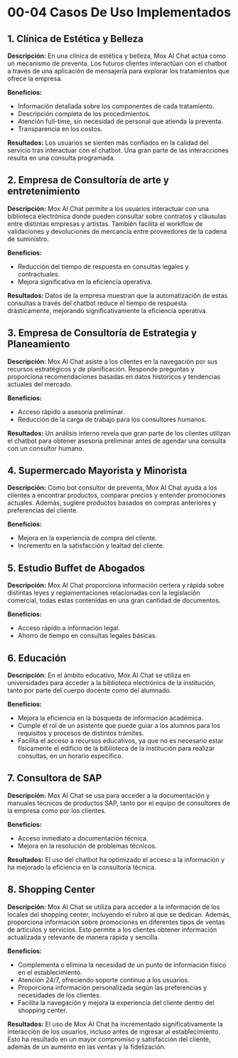 # 00-04 Casos De Uso Implementados
## 1. Clínica de Estética y Belleza
**Descripción:**
En una clínica de estética y belleza, Mox AI Chat actúa como un mecanismo de preventa. Los futuros clientes interactúan con el chatbot a través de una aplicación de mensajería para explorar los tratamientos que ofrece la empresa.

**Beneficios:**
- Información detallada sobre los componentes de cada tratamiento.
- Descripción completa de los procedimientos.
- Atención full-time, sin necesidad de personal que atienda la preventa.
- Transparencia en los costos.  

**Resultados:**
Los usuarios se sienten más confiados en la calidad del servicio tras interactuar con el chatbot. Una gran parte de las interacciones resulta en una consulta programada.


## 2. Empresa de Consultoría de arte y entretenimiento
**Descripción:**
Mox AI Chat permite a los usuarios interactuar con una biblioteca electrónica donde pueden consultar sobre contratos y cláusulas entre distintas empresas y artistas. También facilita el workflow de validaciones y devoluciones de mercancía entre proveedores de la cadena de suministro.

**Beneficios:**
- Reducción del tiempo de respuesta en consultas legales y contractuales.
- Mejora significativa en la eficiencia operativa.

**Resultados:**
Datos de la empresa muestran que la automatización de estas consultas a través del chatbot reduce el tiempo de respuesta drásticamente, mejorando significativamente la eficiencia operativa.


## 3. Empresa de Consultoría de Estrategia y Planeamiento
**Descripción:**
Mox AI Chat asiste a los clientes en la navegación por sus recursos estratégicos y de planificación. Responde preguntas y proporciona recomendaciones basadas en datos históricos y tendencias actuales del mercado.

**Beneficios:**
- Acceso rápido a asesoría preliminar.
- Reducción de la carga de trabajo para los consultores humanos.

**Resultados:**
Un análisis interno revela que gran parte de los clientes utilizan el chatbot para obtener asesoría preliminar antes de agendar una consulta con un consultor humano.


## 4. Supermercado Mayorista y Minorista 
**Descripción:**
Como bot consultor de preventa, Mox AI Chat ayuda a los clientes a encontrar productos, comparar precios y entender promociones actuales. Además, sugiere productos basados en compras anteriores y preferencias del cliente.

**Beneficios:**
- Mejora en la experiencia de compra del cliente.
- Incremento en la satisfacción y lealtad del cliente.


## 5. Estudio Buffet de Abogados
**Descripción:**
Mox AI Chat proporciona información certera y rápida sobre distintas leyes y reglamentaciones relacionadas con la legislación comercial, todas estas contenidas en una gran cantidad de documentos.

**Beneficios:**
- Acceso rápido a información legal.
- Ahorro de tiempo en consultas legales básicas.


## 6. Educación
**Descripción:**
En el ámbito educativo, Mox AI Chat se utiliza en universidades para acceder a la biblioteca electrónica de la institución, tanto por parte del cuerpo docente como del alumnado.

**Beneficios:**
- Mejora la eficiencia en la búsqueda de información académica.
- Cumple el rol de un asistente que puede guiar a los alumnos para los requisitos y procesos de distintos trámites.
- Facilita el acceso a recursos educativos, ya que no es necesario estar físicamente el edificio de la biblioteca de la institución para realizar consultas, en un horario específico.


## 7. Consultora de SAP
**Descripción:**
Mox AI Chat se usa para acceder a la documentación y manuales técnicos de productos SAP, tanto por el equipo de consultores de la empresa como por los clientes.

**Beneficios:**
- Acceso inmediato a documentación técnica.
- Mejora en la resolución de problemas técnicos.

**Resultados:**
El uso del chatbot ha optimizado el acceso a la información y ha mejorado la eficiencia en la consultoría técnica.


## 8. Shopping Center
**Descripción:**
Mox AI Chat se utiliza para acceder a la información de los locales del shopping center, incluyendo el rubro al que se dedican. Además, proporciona información sobre promociones en diferentes tipos de ventas de artículos y servicios. Esto permite a los clientes obtener información actualizada y relevante de manera rápida y sencilla.

**Beneficios:**
- Complementa o elimina la necesidad de un punto de información físico en el establecimiento.
- Atención 24/7, ofreciendo soporte continuo a los usuarios.
- Proporciona información personalizada según las preferencias y necesidades de los clientes.
- Facilita la navegación y mejora la experiencia del cliente dentro del shopping center.

**Resultados:**
El uso de Mox AI Chat ha incrementado significativamente la interacción de los usuarios, incluso antes de ingresar al establecimiento. Esto ha resultado en un mayor compromiso y satisfacción del cliente, además de un aumento en las ventas y la fidelización.
